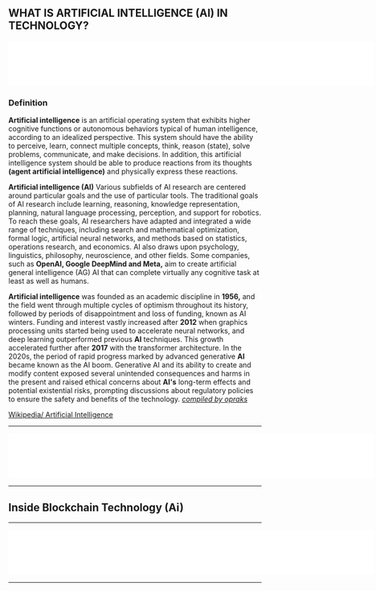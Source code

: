 <H2>WHAT IS ARTIFICIAL INTELLIGENCE (AI) IN TECHNOLOGY?</H2>
<center>
<iframe data-aa='2396715' src='//ad.a-ads.com/2396715?size=728x90' style='width:728px; height:90px; border:0px; padding:0; overflow:hidden; background-color: transparent;'></iframe>
</center>
<h3>Definition</h3>
<b>Artificial intelligence</b> is an artificial operating system that exhibits higher cognitive functions or autonomous behaviors typical of human intelligence, according to an idealized perspective. This system should have the ability to perceive, learn, connect multiple concepts, think, reason (state), solve problems, communicate, and make decisions. In addition, this artificial intelligence system should be able to produce reactions from its thoughts <b>(agent artificial intelligence)</b> and physically express these reactions.

<b>Artificial intelligence (AI)</b> Various subfields of AI research are centered around particular goals and the use of particular tools. The traditional goals of AI research include learning, reasoning, knowledge representation, planning, natural language processing, perception, and support for robotics. To reach these goals, AI researchers have adapted and integrated a wide range of techniques, including search and mathematical optimization, formal logic, artificial neural networks, and methods based on statistics, operations research, and economics. AI also draws upon psychology, linguistics, philosophy, neuroscience, and other fields. Some companies, such as <b>OpenAI, Google DeepMind and Meta,</b> aim to create artificial general intelligence (AG) AI that can complete virtually any cognitive task at least as well as humans.

<b>Artificial intelligence</b> was founded as an academic discipline in <b>1956,</b> and the field went through multiple cycles of optimism throughout its history, followed by periods of disappointment and loss of funding, known as AI winters.  Funding and interest vastly increased after <b>2012</b> when graphics processing units started being used to accelerate neural networks, and deep learning outperformed previous <b>AI</b> techniques. This growth accelerated further after <b>2017</b> with the transformer architecture. In the 2020s, the period of rapid progress marked by advanced generative <b>AI</b> became known as the AI boom. Generative AI and its ability to create and modify content exposed several unintended consequences and harms in the present and raised ethical concerns about <b>AI's</b> long-term effects and potential existential risks, prompting discussions about regulatory policies to ensure the safety and benefits of the technology. <u><i>compiled by opraks</i></u>

<u><a href="https://en.wikipedia.org/wiki/Artificial_intelligence" target="_blank">Wikipedia/ Artificial Intelligence</a></u>
<hr>
<center>
<iframe data-aa='2396715' src='//ad.a-ads.com/2396715?size=728x90' style='width:728px; height:90px; border:0px; padding:0; overflow:hidden; background-color: transparent;'></iframe>
</center>
<hr>
<H2>Inside Blockchain Technology (Ai)</H2>

<hr>
<center>
<iframe data-aa='2396715' src='//ad.a-ads.com/2396715?size=728x90' style='width:728px; height:90px; border:0px; padding:0; overflow:hidden; background-color: transparent;'></iframe>
<hr>
</center>
